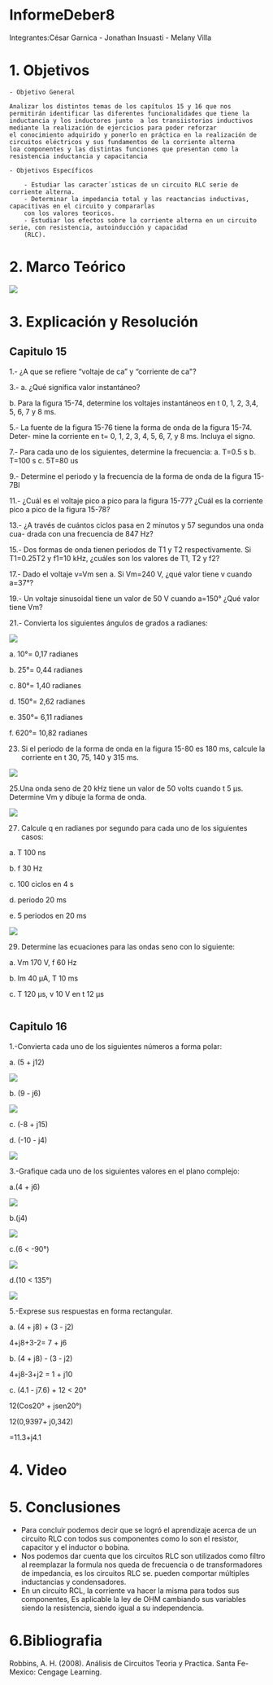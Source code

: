 # InformeDeber8

Integrantes:César Garnica  -  Jonathan Insuasti -  Melany Villa 

# 1. Objetivos
    - Objetivo General
     
    Analizar los distintos temas de los capítulos 15 y 16 que nos permitirán identificar las diferentes funcionalidades que tiene la
    inductancia y los inductores junto  a los transiistorios inductivos  mediante la realización de ejercicios para poder reforzar 
    el conocimiento adquirido y ponerlo en práctica en la realización de circuitos eléctricos y sus fundamentos de la corriente alterna
    loa componentes y las distintas funciones que presentan como la resistencia inductancia y capacitancia 
            
    - Objetivos Específicos  
    
        - Estudiar las caracter´ısticas de un circuito RLC serie de corriente alterna.
        - Determinar la impedancia total y las reactancias inductivas, capacitivas en el circuito y compararlas 
        con los valores teoricos.
        - Estudiar los efectos sobre la corriente alterna en un circuito serie, con resistencia, autoinducción y capacidad
        (RLC).
   
     
     
# 2. Marco Teórico

![](https://github.com/mjvilla1/ImagenesDeber8/blob/main/RCL.PNG)

# 3. Explicación y Resolución

## Capitulo 15

1.- ¿A que se refiere “voltaje de ca” y “corriente de ca"?

3.- a. ¿Qué significa valor instantáneo? 

b. Para la figura 15-74, determine los voltajes instantáneos en t 0, 1, 2, 3,4, 5, 6, 7 y 8 ms.

5.- La fuente de la figura 15-76 tiene la forma de onda de la figura 15-74. Deter- mine la corriente en t= 0, 1, 2, 3, 4, 5, 6, 7, y 8 ms. Incluya el signo.

7.- Para cada uno de los siguientes, determine la frecuencia: a. T=0.5 s b. T=100 s c. 5T=80 us

9.- Determine el periodo y la frecuencia de la forma de onda de la figura 15-7BI

11.- ¿Cuál es el voltaje pico a pico para la figura 15-77? ¿Cuál es la corriente pico a pico de la figura 15-78?

13.- ¿A través de cuántos ciclos pasa en 2 minutos y 57 segundos una onda cua- drada con una frecuencia de 847 Hz?

15.- Dos formas de onda tienen periodos de T1 y T2 respectivamente. Si T1=0.25T2 y f1=10 kHz, ¿cuáles son los valores de T1, T2 y f2?

17.- Dado el voltaje v=Vm sen a. Si Vm=240 V, ¿qué valor tiene v cuando a=37°?

19.- Un voltaje sinusoidal tiene un valor de 50 V cuando a=150° ¿Qué valor tiene Vm?

21.- Convierta los siguientes ángulos de grados a radianes:

![](https://github.com/mjvilla1/ImagenesDeber8/blob/main/F%C3%B3rmula%20radianes.PNG)

a. 10°= 0,17 radianes  

b. 25°= 0,44 radianes 

c. 80°= 1,40 radianes 

d. 150°= 2,62 radianes

e. 350°= 6,11 radianes

f. 620°= 10,82 radianes 

23. Si el periodo de la forma de onda en la figura 15-80 es 180 ms, calcule la corriente en t  30, 75, 140 y 315 ms.

![](https://github.com/mjvilla1/ImagenesDeber8/blob/main/Ejercicio%2015.23.PNG)

25.Una onda seno de 20 kHz tiene un valor de 50 volts cuando t  5 μs. Determine Vm y dibuje la forma de onda.

![](https://github.com/mjvilla1/ImagenesDeber8/blob/main/Ejercicio%2015.25.PNG)

27. Calcule q en radianes por segundo para cada uno de los siguientes casos:

a. T  100 ns

b. f  30 Hz 

c. 100 ciclos en 4 s

 d. periodo  20 ms
 
 e. 5 periodos en 20 ms
 
 ![](https://github.com/mjvilla1/ImagenesDeber8/blob/main/Ejercicio%2015.27.PNG)
 
 29. Determine las ecuaciones para las ondas seno con lo siguiente:
 
a. Vm  170 V, f  60 Hz 

b. Im  40 μA, T  10 ms

c. T  120 μs, v  10 V en t  12 μs

![]()


## Capitulo 16

1.-Convierta cada uno de los siguientes números a forma polar:

a. (5 + j12)

![](https://github.com/mjvilla1/ImagenesDeber8/blob/main/Ejercicio%2016.1.PNG)

b. (9 - j6)

![](https://github.com/mjvilla1/ImagenesDeber8/blob/main/Ejercicio%2016.1.b.PNG)

c. (-8 + j15)

d. (-10 - j4)


![](https://github.com/mjvilla1/ImagenesDeber8/blob/main/Ejercicio%2016%20c-d.JPG)


3.-Grafique cada uno de los siguientes valores en el plano complejo:

a.(4 + j6)

![](https://github.com/mjvilla1/ImagenesDeber8/blob/main/Ejercicio%2016.3%20a.JPG)

b.(j4)

![](https://github.com/mjvilla1/ImagenesDeber8/blob/main/Ejercicio%2016.3%20b.JPG)

c.(6 < -90°)

![](https://github.com/mjvilla1/ImagenesDeber8/blob/main/Ejercicio%2016.3%20c.JPG)

d.(10 < 135°)

![](https://github.com/mjvilla1/ImagenesDeber8/blob/main/Ejercicio%2016.3%20d.JPG)

5.-Exprese sus respuestas en forma rectangular.

a. (4 + j8) + (3 - j2)

4+j8+3-2= 7 + j6

b. (4 + j8) - (3 - j2)

4+j8-3+j2 = 1 + j10

c. (4.1 - j7.6) + 12 < 20°

12(Cos20° + jsen20°)

12(0,9397+ j0,342)

=11.3+j4.1

# 4. Video



# 5. Conclusiones

- Para concluir podemos decir que se logró el aprendizaje acerca de un circuito RLC con todos sus componentes  como lo son el resistor,
capacitor y el inductor o bobina.
- Nos podemos dar cuenta que los circuitos RLC son utilizados como filtro al reemplazar la formula nos queda de frecuencia o de transformadores de 
impedancia, es los circuitos RLC se. pueden comportar múltiples inductancias y condensadores.
- En un circuito RCL, la corriente va hacer la misma para todos sus componentes, Es aplicable la ley de OHM cambiando sus variables siendo la resistencia,
siendo igual a su independencia.

# 6.Bibliografia 

Robbins, A. H. (2008). Análisis de Circuitos Teoria y Practica. Santa Fe-Mexico: Cengage Learning.

